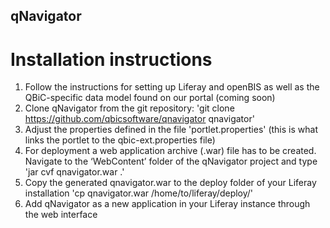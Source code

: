 ## qNavigator


# Installation instructions

1. Follow the instructions for setting up Liferay and openBIS as well as the QBiC-specific data model found on our portal (coming soon)
2. Clone qNavigator from the git repository: 'git clone https://github.com/qbicsoftware/qnavigator qnavigator'
3. Adjust the properties defined in the file 'portlet.properties' (this is what links the portlet to the qbic-ext.properties file)
4. For deployment a web application archive (.war) file has to be created. Navigate to the ‘WebContent’ folder of the qNavigator project and type 'jar cvf qnavigator.war .'
5. Copy the generated qnavigator.war to the deploy folder of your Liferay installation 'cp qnavigator.war /home/to/liferay/deploy/'
6. Add qNavigator as a new application in your Liferay instance through the web interface
